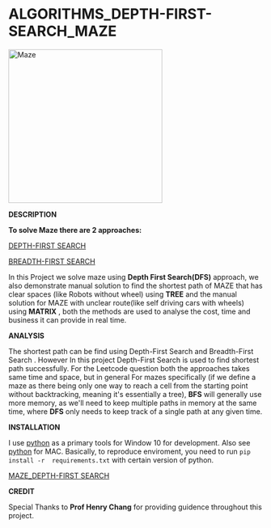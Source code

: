 # ALGORITHMS_DEPTH-FIRST-SEARCH_MAZE
<img width="304" alt="Maze" src="https://user-images.githubusercontent.com/109574120/180377033-f3ed310c-8e9b-4666-bb9e-087da9af7393.png">

**DESCRIPTION**

**To solve Maze there are 2 approaches:**

[DEPTH-FIRST SEARCH](https://youtu.be/W9F8fDQj7Ok)

[BREADTH-FIRST SEARCH](https://youtu.be/hettiSrJjM4)


In this Project we solve maze using **Depth First Search(DFS)** approach, we also demonstrate manual solution to find the shortest path of MAZE that has clear spaces (like Robots without wheel)  using **TREE** and the manual solution for MAZE with unclear route(like self driving cars with wheels) using **MATRIX** , both the methods are used to analyse the cost, time and business it can provide in real time.






**ANALYSIS**

The shortest path can be find using Depth-First Search and Breadth-First Search . However In this project  Depth-First Search is used to find shortest path successfully. For the Leetcode question both the approaches takes same time and space, but in general For mazes specifically (if we define a maze as there being only one way to reach a cell from the starting point without backtracking, meaning it's essentially a tree), **BFS** will generally use more memory, as we'll need to keep multiple paths in memory at the same time, where **DFS** only needs to keep track of a single path at any given time.





**INSTALLATION**

I use [python](https://realpython.com/installing-python/) as a primary tools for Window 10 for 
development. Also see [python](https://www.freecodecamp.org/news/python-version-on-mac-update/) for MAC.
Basically, to reproduce enviroment, you need to run `pip install -r 
requirements.txt` with certain version of python.


[MAZE_DEPTH-FIRST SEARCH](https://docs.google.com/presentation/d/1qfbWG4AkeXxGv2HY4-Xgng8I6K4pJeYjv_3et40Tb_c/edit#slide=id.g13d8509030d_0_31)




**CREDIT**

Special Thanks to **Prof Henry Chang** for providing guidence throughout this project.

